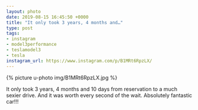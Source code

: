 ```yaml
---
layout: photo
date: 2019-08-15 16:45:50 +0000
title: "It only took 3 years, 4 months and…"
type: post
tags:
- instagram
- model3performance
- teslamodel3
- tesla
instagram_url: https://www.instagram.com/p/B1MRt6RpzLX/
---
```


{% picture u-photo img/B1MRt6RpzLX.jpg %}

It only took 3 years, 4 months and 10 days from reservation to a much sexier drive. And it was worth every second of the wait. Absolutely fantastic car!!!
